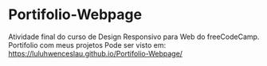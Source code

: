 # Portifolio-Webpage
 Atividade final do curso de Design Responsivo para Web do freeCodeCamp. Portifolio com meus projetos
 Pode ser visto em: https://luluhwenceslau.github.io/Portifolio-Webpage/
 
